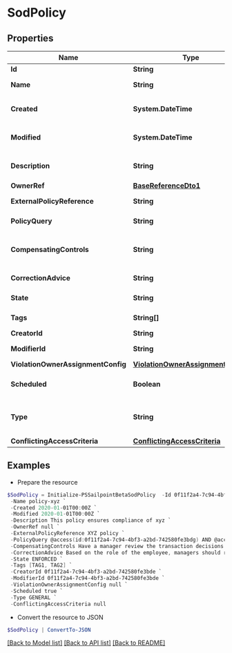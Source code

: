 # SodPolicy
## Properties

Name | Type | Description | Notes
------------ | ------------- | ------------- | -------------
**Id** | **String** | Policy id | [optional] 
**Name** | **String** | Policy Business Name | [optional] 
**Created** | **System.DateTime** | The time when this SOD policy is created. | [optional] 
**Modified** | **System.DateTime** | The time when this SOD policy is modified. | [optional] 
**Description** | **String** | Optional description of the SOD policy | [optional] 
**OwnerRef** | [**BaseReferenceDto1**](BaseReferenceDto1.md) |  | [optional] 
**ExternalPolicyReference** | **String** | Optional External Policy Reference | [optional] 
**PolicyQuery** | **String** | Search query of the SOD policy | [optional] 
**CompensatingControls** | **String** | Optional compensating controls(Mitigating Controls) | [optional] 
**CorrectionAdvice** | **String** | Optional correction advice | [optional] 
**State** | **String** | whether the policy is enforced or not | [optional] 
**Tags** | **String[]** | tags for this policy object | [optional] 
**CreatorId** | **String** | Policy&#39;s creator ID | [optional] 
**ModifierId** | **String** | Policy&#39;s modifier ID | [optional] 
**ViolationOwnerAssignmentConfig** | [**ViolationOwnerAssignmentConfig**](ViolationOwnerAssignmentConfig.md) |  | [optional] 
**Scheduled** | **Boolean** | defines whether a policy has been scheduled or not | [optional] 
**Type** | **String** | whether a policy is query based or conflicting access based | [optional] [default to "GENERAL"]
**ConflictingAccessCriteria** | [**ConflictingAccessCriteria**](ConflictingAccessCriteria.md) |  | [optional] 

## Examples

- Prepare the resource
```powershell
$SodPolicy = Initialize-PSSailpointBetaSodPolicy  -Id 0f11f2a4-7c94-4bf3-a2bd-742580fe3bde `
 -Name policy-xyz `
 -Created 2020-01-01T00:00Z `
 -Modified 2020-01-01T00:00Z `
 -Description This policy ensures compliance of xyz `
 -OwnerRef null `
 -ExternalPolicyReference XYZ policy `
 -PolicyQuery @access(id:0f11f2a4-7c94-4bf3-a2bd-742580fe3bdg) AND @access(id:0f11f2a4-7c94-4bf3-a2bd-742580fe3bdf) `
 -CompensatingControls Have a manager review the transaction decisions for their &quot;out of compliance&quot; employee `
 -CorrectionAdvice Based on the role of the employee, managers should remove access that is not required for their job function. `
 -State ENFORCED `
 -Tags [TAG1, TAG2] `
 -CreatorId 0f11f2a4-7c94-4bf3-a2bd-742580fe3bde `
 -ModifierId 0f11f2a4-7c94-4bf3-a2bd-742580fe3bde `
 -ViolationOwnerAssignmentConfig null `
 -Scheduled true `
 -Type GENERAL `
 -ConflictingAccessCriteria null
```

- Convert the resource to JSON
```powershell
$SodPolicy | ConvertTo-JSON
```

[[Back to Model list]](../README.md#documentation-for-models) [[Back to API list]](../README.md#documentation-for-api-endpoints) [[Back to README]](../README.md)

